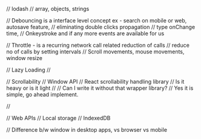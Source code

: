 // lodash // array, objects, strings

// Debouncing is a interface level concept ex - search on mobile or web, autosave feature,
// eliminating double clicks propagation
// type onChange time,
// Onkeystroke and if any more events are available for us

// Throttle - is a recurring network call related reduction of calls
// reduce no of calls by setting intervals
// Scroll movements, mouse movements, window resize

// Lazy Loading
// 

// Scrollability
// Window API
// React scrollability handling library
    // Is it heavy or is it light
    //
// Can I write it without that wrapper library?
    // Yes it is simple, go ahead implement.

//


// Web APIs
// Local storage // IndexedDB

// Difference b/w window in desktop apps, vs browser vs mobile